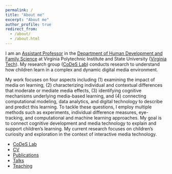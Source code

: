 ```yaml
---
permalink: /
title: "About me"
excerpt: "About me"
author_profile: true
redirect_from: 
  - /about/
  - /about.html
---
```


I am an [Assistant Professor](https://liberalarts.vt.edu/departments-and-schools/department-of-human-development-and-family-science/faculty/koeun-choi.html) in the [Department of Human Development and Family Science](https://liberalarts.vt.edu/departments-and-schools/department-of-human-development-and-family-science.html/) at Virginia Polytechnic Institute and State University ([Virginia Tech](https://vt.edu/)). My research group ([CoDeS Lab](http://kchoi.org/)) conducts research to understand how children learn in a complex and dynamic digital media environment.

My work focuses on four aspects including (1) examining the impact of media on learning, (2) characterizing individual and contextual differences that moderate or mediate media effects, (3) identifying cognitive mechanisms underlying media-based learning, and (4) connecting computational modeling, data analytics, and digital technology to describe and predict this learning. To tackle these questions, I employ multiple methods such as experiments, individual difference measures, eye-tracking, and computational and machine learning approaches. My goal is to connect cognitive development and media technology to explain and support children’s learning. My current research focuses on children’s curiosity and exploration in the context of interactive media technology.

* [CoDeS Lab](http://kchoi.org/)
* [CV](https://koeunchoi.github.io/files/ChoiCV.pdf)
* [Publications](http://kchoi.org/publications/)
* [Talks](https://koeunchoi.github.io/talks/)
* [Teaching](https://koeunchoi.github.io/teaching/)
